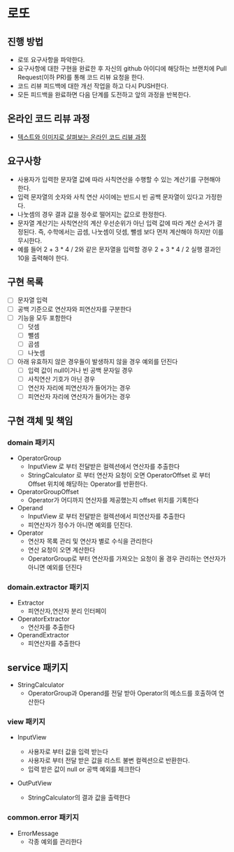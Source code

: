 # 로또
## 진행 방법
* 로또 요구사항을 파악한다.
* 요구사항에 대한 구현을 완료한 후 자신의 github 아이디에 해당하는 브랜치에 Pull Request(이하 PR)를 통해 코드 리뷰 요청을 한다.
* 코드 리뷰 피드백에 대한 개선 작업을 하고 다시 PUSH한다.
* 모든 피드백을 완료하면 다음 단계를 도전하고 앞의 과정을 반복한다.

## 온라인 코드 리뷰 과정
* [텍스트와 이미지로 살펴보는 온라인 코드 리뷰 과정](https://github.com/next-step/nextstep-docs/tree/master/codereview)

## 요구사항

- 사용자가 입력한 문자열 값에 따라 사칙연산을 수행할 수 있는 계산기를 구현해야 한다.
- 입력 문자열의 숫자와 사칙 연산 사이에는 반드시 빈 공백 문자열이 있다고 가정한다.
- 나눗셈의 경우 결과 값을 정수로 떨어지는 값으로 한정한다.
- 문자열 계산기는 사칙연산의 계산 우선순위가 아닌 입력 값에 따라 계산 순서가 결정된다. 즉, 수학에서는 곱셈, 나눗셈이 덧셈, 뺄셈 보다 먼저 계산해야 하지만 이를 무시한다.
- 예를 들어 2 + 3 * 4 / 2와 같은 문자열을 입력할 경우 2 + 3 * 4 / 2 실행 결과인 10을 출력해야 한다.

## 구현 목록
- [ ] 문자열 입력
- [ ] 공백 기준으로 연산자와 피연산자를 구분한다
- [ ] 기능을 모두 포함한다
    - [ ] 덧셈
    - [ ] 뺄셈
    - [ ] 곱셈
    - [ ] 나눗셈
- [ ] 아래 유효하지 않은 경우들이 발생하지 않을 경우 예외를 던진다
    - [ ] 입력 값이 null이거나 빈 공백 문자일 경우
    - [ ] 사칙연산 기호가 아닌 경우
    - [ ] 연산자 자리에 피연산자가 들어가는 경우 
    - [ ] 피연산자 자리에 연산자가 들어가는 경우

## 구현 객체 및 책임

### domain 패키지
- OperatorGroup
  - InputView 로 부터 전달받은 컬렉션에서 연산자를 추출한다
  - StringCalculator 로 부터 연산자 요청이 오면 OperatorOffset 로 부터  Offset 위치에 해당하는 Operator를 반환한다.
- OperatorGroupOffset
  - Operator가 어디까지 연산자를 제공했는지 offset 위치를 기록한다
- Operand
  - InputView 로 부터 전달받은 컬렉션에서 피연산자를 추출한다
  - 피연산자가 정수가 아니면 예외를 던진다.
- Operator
  - 연산자 목록 관리 및 연산자 별로 수식을 관리한다
  - 연산 요청이 오면 계산한다
  - OperatorGroup로 부터 연산자를 가져오는 요청이 올 경우 관리하는 연산자가 아니면 예외를 던진다

### domain.extractor 패키지
- Extractor
  - 피연산자,연산자 분리 인터페이
- OperatorExtractor
  - 연산자를 추출한다
- OperandExtractor
  - 피연산자를 추출한다
## service 패키지
- StringCalculator
  - OperatorGroup과 Operand를 전달 받아 Operator의 메소드를 호출하여 연산한다
### view 패키지
- InputView
   - 사용자로 부터 값을 입력 받는다
   - 사용자로 부터 전달 받은 값을 리스트 불변 컬렉션으로 반환한다.
   - 입력 받은 값이 null or 공백 예외를 체크한다

- OutPutView
  - StringCalculator의 결과 값을 출력한다
  
### common.error 패키지
- ErrorMessage
  - 각종 예외를 관리한다

